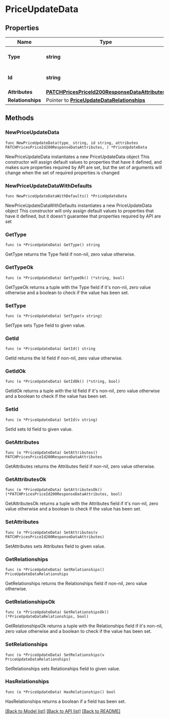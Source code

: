 # PriceUpdateData

## Properties

Name | Type | Description | Notes
------------ | ------------- | ------------- | -------------
**Type** | **string** | The resource&#39;s type | [default to "prices"]
**Id** | **string** | The resource&#39;s id | 
**Attributes** | [**PATCHPricesPriceId200ResponseDataAttributes**](PATCHPricesPriceId200ResponseDataAttributes.md) |  | 
**Relationships** | Pointer to [**PriceUpdateDataRelationships**](PriceUpdateDataRelationships.md) |  | [optional] 

## Methods

### NewPriceUpdateData

`func NewPriceUpdateData(type_ string, id string, attributes PATCHPricesPriceId200ResponseDataAttributes, ) *PriceUpdateData`

NewPriceUpdateData instantiates a new PriceUpdateData object
This constructor will assign default values to properties that have it defined,
and makes sure properties required by API are set, but the set of arguments
will change when the set of required properties is changed

### NewPriceUpdateDataWithDefaults

`func NewPriceUpdateDataWithDefaults() *PriceUpdateData`

NewPriceUpdateDataWithDefaults instantiates a new PriceUpdateData object
This constructor will only assign default values to properties that have it defined,
but it doesn't guarantee that properties required by API are set

### GetType

`func (o *PriceUpdateData) GetType() string`

GetType returns the Type field if non-nil, zero value otherwise.

### GetTypeOk

`func (o *PriceUpdateData) GetTypeOk() (*string, bool)`

GetTypeOk returns a tuple with the Type field if it's non-nil, zero value otherwise
and a boolean to check if the value has been set.

### SetType

`func (o *PriceUpdateData) SetType(v string)`

SetType sets Type field to given value.


### GetId

`func (o *PriceUpdateData) GetId() string`

GetId returns the Id field if non-nil, zero value otherwise.

### GetIdOk

`func (o *PriceUpdateData) GetIdOk() (*string, bool)`

GetIdOk returns a tuple with the Id field if it's non-nil, zero value otherwise
and a boolean to check if the value has been set.

### SetId

`func (o *PriceUpdateData) SetId(v string)`

SetId sets Id field to given value.


### GetAttributes

`func (o *PriceUpdateData) GetAttributes() PATCHPricesPriceId200ResponseDataAttributes`

GetAttributes returns the Attributes field if non-nil, zero value otherwise.

### GetAttributesOk

`func (o *PriceUpdateData) GetAttributesOk() (*PATCHPricesPriceId200ResponseDataAttributes, bool)`

GetAttributesOk returns a tuple with the Attributes field if it's non-nil, zero value otherwise
and a boolean to check if the value has been set.

### SetAttributes

`func (o *PriceUpdateData) SetAttributes(v PATCHPricesPriceId200ResponseDataAttributes)`

SetAttributes sets Attributes field to given value.


### GetRelationships

`func (o *PriceUpdateData) GetRelationships() PriceUpdateDataRelationships`

GetRelationships returns the Relationships field if non-nil, zero value otherwise.

### GetRelationshipsOk

`func (o *PriceUpdateData) GetRelationshipsOk() (*PriceUpdateDataRelationships, bool)`

GetRelationshipsOk returns a tuple with the Relationships field if it's non-nil, zero value otherwise
and a boolean to check if the value has been set.

### SetRelationships

`func (o *PriceUpdateData) SetRelationships(v PriceUpdateDataRelationships)`

SetRelationships sets Relationships field to given value.

### HasRelationships

`func (o *PriceUpdateData) HasRelationships() bool`

HasRelationships returns a boolean if a field has been set.


[[Back to Model list]](../README.md#documentation-for-models) [[Back to API list]](../README.md#documentation-for-api-endpoints) [[Back to README]](../README.md)


